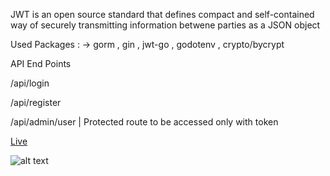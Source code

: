 JWT is an open source standard that defines compact and self-contained way of securely transmitting information betwene parties as a JSON object



Used Packages : -> gorm , gin , jwt-go , godotenv , crypto/bycrypt 



API End Points


/api/login




/api/register




/api/admin/user                            | Protected route to be accessed only with token





[Live](https://res.cloudinary.com/df2q7cryi/video/upload/v1639985308/rest-api-golang-siddharth-kumar-yadav_jkspxm.mkv)


![alt text](https://res.cloudinary.com/df2q7cryi/image/upload/v1639985569/tken_taih96.png)

